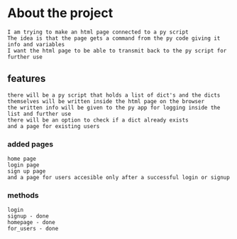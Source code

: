 # About the project 
    I am trying to make an html page connected to a py script 
    The idea is that the page gets a command from the py code giving it info and variables 
    I want the html page to be able to transmit back to the py script for further use 

## features
    there will be a py script that holds a list of dict's and the dicts themselves will be written inside the html page on the browser 
    the written info will be given to the py app for logging inside the list and further use 
    there will be an option to check if a dict already exists 
    and a page for existing users

### added pages 
    home page 
    login page
    sign up page
    and a page for users accesible only after a successful login or signup

### methods 
    login
    signup - done
    homepage - done 
    for_users - done

